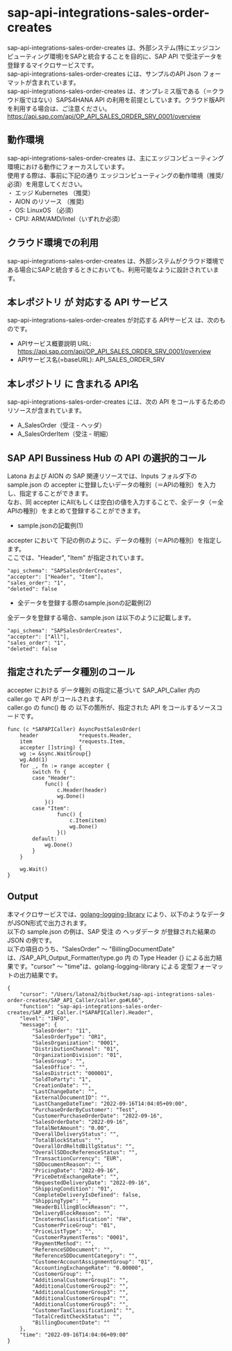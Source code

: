 # sap-api-integrations-sales-order-creates  
sap-api-integrations-sales-order-creates は、外部システム(特にエッジコンピューティング環境)をSAPと統合することを目的に、SAP API で受注データを登録するマイクロサービスです。  
sap-api-integrations-sales-order-creates には、サンプルのAPI Json フォーマットが含まれています。  
sap-api-integrations-sales-order-creates は、オンプレミス版である（＝クラウド版ではない）SAPS4HANA API の利用を前提としています。クラウド版APIを利用する場合は、ご注意ください。  
https://api.sap.com/api/OP_API_SALES_ORDER_SRV_0001/overview  

## 動作環境  
sap-api-integrations-sales-order-creates は、主にエッジコンピューティング環境における動作にフォーカスしています。  
使用する際は、事前に下記の通り エッジコンピューティングの動作環境（推奨/必須）を用意してください。  
・ エッジ Kubernetes （推奨）   
・ AION のリソース （推奨)   
・ OS: LinuxOS （必須）   
・ CPU: ARM/AMD/Intel（いずれか必須）  

## クラウド環境での利用
sap-api-integrations-sales-order-creates は、外部システムがクラウド環境である場合にSAPと統合するときにおいても、利用可能なように設計されています。

## 本レポジトリ が 対応する API サービス
sap-api-integrations-sales-order-creates が対応する APIサービス は、次のものです。

* APIサービス概要説明 URL: https://api.sap.com/api/OP_API_SALES_ORDER_SRV_0001/overview  
* APIサービス名(=baseURL): API_SALES_ORDER_SRV

## 本レポジトリ に 含まれる API名
sap-api-integrations-sales-order-creates には、次の API をコールするためのリソースが含まれています。  

* A_SalesOrder（受注 - ヘッダ）
* A_SalesOrderItem（受注 - 明細）

## SAP API Bussiness Hub の API の選択的コール

Latona および AION の SAP 関連リソースでは、Inputs フォルダ下の sample.json の accepter に登録したいデータの種別（＝APIの種別）を入力し、指定することができます。  
なお、同 accepter にAll(もしくは空白)の値を入力することで、全データ（＝全APIの種別）をまとめて登録することができます。  

* sample.jsonの記載例(1)  

accepter において 下記の例のように、データの種別（＝APIの種別）を指定します。  
ここでは、"Header", "Item" が指定されています。

```
"api_schema": "SAPSalesOrderCreates",
"accepter": ["Header", "Item"],
"sales_order": "1",
"deleted": false
```
  
* 全データを登録する際のsample.jsonの記載例(2)  

全データを登録する場合、sample.json は以下のように記載します。  

```
"api_schema": "SAPSalesOrderCreates",
"accepter": ["All"],
"sales_order": "1",
"deleted": false
```

## 指定されたデータ種別のコール

accepter における データ種別 の指定に基づいて SAP_API_Caller 内の caller.go で API がコールされます。  
caller.go の func() 毎 の 以下の箇所が、指定された API をコールするソースコードです。  

```
func (c *SAPAPICaller) AsyncPostSalesOrder(
	header             *requests.Header,
	item               *requests.Item,
	accepter []string) {
	wg := &sync.WaitGroup{}
	wg.Add(1)
	for _, fn := range accepter {
		switch fn {
		case "Header":
			func() {
				c.Header(header)
				wg.Done()
			}()
		case "Item":
				func() {
					c.Item(item)
					wg.Done()
				}()
		default:
			wg.Done()
		}
	}

	wg.Wait()
}
```

## Output  
本マイクロサービスでは、[golang-logging-library](https://github.com/latonaio/golang-logging-library) により、以下のようなデータがJSON形式で出力されます。  
以下の sample.json の例は、SAP 受注 の ヘッダデータ が登録された結果の JSON の例です。  
以下の項目のうち、"SalesOrder" ～ "BillingDocumentDate" は、/SAP_API_Output_Formatter/type.go 内 の Type Header {} による出力結果です。"cursor" ～ "time"は、golang-logging-library による 定型フォーマットの出力結果です。  

```
{
	"cursor": "/Users/latona2/bitbucket/sap-api-integrations-sales-order-creates/SAP_API_Caller/caller.go#L66",
	"function": "sap-api-integrations-sales-order-creates/SAP_API_Caller.(*SAPAPICaller).Header",
	"level": "INFO",
	"message": {
		"SalesOrder": "11",
		"SalesOrderType": "OR1",
		"SalesOrganization": "0001",
		"DistributionChannel": "01",
		"OrganizationDivision": "01",
		"SalesGroup": "",
		"SalesOffice": "",
		"SalesDistrict": "000001",
		"SoldToParty": "1",
		"CreationDate": "",
		"LastChangeDate": "",
		"ExternalDocumentID": "",
		"LastChangeDateTime": "2022-09-16T14:04:05+09:00",
		"PurchaseOrderByCustomer": "Test",
		"CustomerPurchaseOrderDate": "2022-09-16",
		"SalesOrderDate": "2022-09-16",
		"TotalNetAmount": "0.00",
		"OverallDeliveryStatus": "",
		"TotalBlockStatus": "",
		"OverallOrdReltdBillgStatus": "",
		"OverallSDDocReferenceStatus": "",
		"TransactionCurrency": "EUR",
		"SDDocumentReason": "",
		"PricingDate": "2022-09-16",
		"PriceDetnExchangeRate": "",
		"RequestedDeliveryDate": "2022-09-16",
		"ShippingCondition": "01",
		"CompleteDeliveryIsDefined": false,
		"ShippingType": "",
		"HeaderBillingBlockReason": "",
		"DeliveryBlockReason": "",
		"IncotermsClassification": "FH",
		"CustomerPriceGroup": "01",
		"PriceListType": "",
		"CustomerPaymentTerms": "0001",
		"PaymentMethod": "",
		"ReferenceSDDocument": "",
		"ReferenceSDDocumentCategory": "",
		"CustomerAccountAssignmentGroup": "01",
		"AccountingExchangeRate": "0.00000",
		"CustomerGroup": "",
		"AdditionalCustomerGroup1": "",
		"AdditionalCustomerGroup2": "",
		"AdditionalCustomerGroup3": "",
		"AdditionalCustomerGroup4": "",
		"AdditionalCustomerGroup5": "",
		"CustomerTaxClassification1": "",
		"TotalCreditCheckStatus": "",
		"BillingDocumentDate": ""
	},
	"time": "2022-09-16T14:04:06+09:00"
}

```
